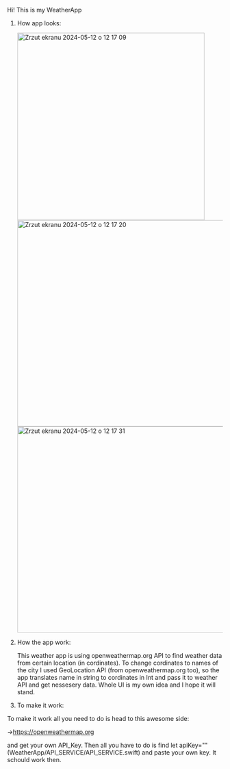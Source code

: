 Hi! This is my WeatherApp

1. How app looks:

   
   <img width="437" alt="Zrzut ekranu 2024-05-12 o 12 17 09" src="https://github.com/Ziemowit02K/WeatherApp/assets/106156554/3cfe5a27-dab7-4143-8df0-89142542c865">
   <img width="481" alt="Zrzut ekranu 2024-05-12 o 12 17 20" src="https://github.com/Ziemowit02K/WeatherApp/assets/106156554/638ef887-5c19-428d-b900-2e811213fe01">
   <img width="481" alt="Zrzut ekranu 2024-05-12 o 12 17 31" src="https://github.com/Ziemowit02K/WeatherApp/assets/106156554/ccaee5cf-b028-43d5-a864-998a187907ac">

   


2. How the app work:
   
   This weather app is using openweathermap.org API to find weather data from certain location (in cordinates). To change cordinates to names of the city
I used GeoLocation API (from openweathermap.org too), so the app translates name in string to cordinates in Int and pass it 
to weather API and get nessesery data. Whole UI is my own idea and I hope it will stand.

3. To make it work:
   
  To make it work all you need to do is head to this awesome side:

  ->https://openweathermap.org

  and get your own API_Key. Then all you have to do is find let apiKey="" (WeatherApp/API_SERVICE/API_SERVICE.swift) and paste your own key.
  It schould work then. 




